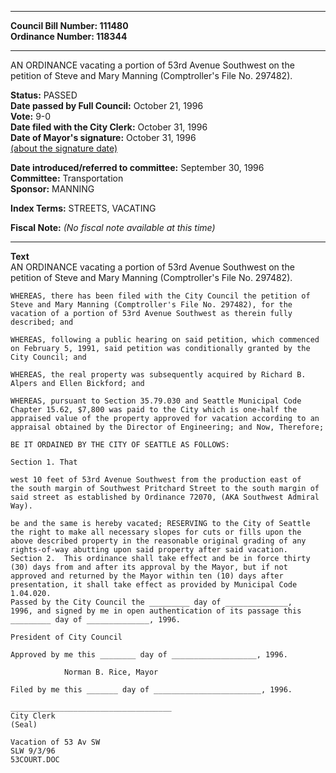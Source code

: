 * * * * *  
  
**Council Bill Number: [](#h0)[](#h2)111480**   
**Ordinance Number: 118344**  
  
* * * * *  
  
AN ORDINANCE vacating a portion of 53rd Avenue Southwest on the petition of Steve and Mary Manning (Comptroller's File No. 297482).  
  
**Status:** PASSED   
**Date passed by Full Council:** October 21, 1996   
**Vote:** 9-0   
**Date filed with the City Clerk:** October 31, 1996   
**Date of Mayor's signature:** October 31, 1996   
[(about the signature date)](/~public/approvaldate.htm)   
  
  
**Date introduced/referred to committee:** September 30, 1996   
**Committee:** Transportation   
**Sponsor:** MANNING   
  
**Index Terms:** STREETS, VACATING  
  
**Fiscal Note:** *(No fiscal note available at this time)*  
  
* * * * *  
  
**Text**  
    AN ORDINANCE vacating a portion of 53rd Avenue Southwest on the  
    petition of Steve and Mary Manning (Comptroller's File No. 297482).  
  
    WHEREAS, there has been filed with the City Council the petition of  
    Steve and Mary Manning (Comptroller's File No. 297482), for the  
    vacation of a portion of 53rd Avenue Southwest as therein fully  
    described; and  
  
    WHEREAS, following a public hearing on said petition, which commenced  
    on February 5, 1991, said petition was conditionally granted by the  
    City Council; and  
  
    WHEREAS, the real property was subsequently acquired by Richard B.  
    Alpers and Ellen Bickford; and  
  
    WHEREAS, pursuant to Section 35.79.030 and Seattle Municipal Code  
    Chapter 15.62, $7,800 was paid to the City which is one-half the  
    appraised value of the property approved for vacation according to an  
    appraisal obtained by the Director of Engineering; and Now, Therefore;  
  
    BE IT ORDAINED BY THE CITY OF SEATTLE AS FOLLOWS:  
  
    Section 1. That  
  
    west 10 feet of 53rd Avenue Southwest from the production east of  
    the south margin of Southwest Pritchard Street to the south margin of  
    said street as established by Ordinance 72070, (AKA Southwest Admiral  
    Way).  
  
    be and the same is hereby vacated; RESERVING to the City of Seattle  
    the right to make all necessary slopes for cuts or fills upon the  
    above described property in the reasonable original grading of any  
    rights-of-way abutting upon said property after said vacation.  
    Section 2.  This ordinance shall take effect and be in force thirty  
    (30) days from and after its approval by the Mayor, but if not  
    approved and returned by the Mayor within ten (10) days after  
    presentation, it shall take effect as provided by Municipal Code  
    1.04.020.  
    Passed by the City Council the _________ day of ______________,  
    1996, and signed by me in open authentication of its passage this  
    _________ day of ______________, 1996.  
  
    President of City Council  
  
    Approved by me this ________ day of ___________________, 1996.  
  
                Norman B. Rice, Mayor  
  
    Filed by me this _______ day of ________________________, 1996.  
  
    ____________________________________  
    City Clerk  
    (Seal)  
  
    Vacation of 53 Av SW  
    SLW 9/3/96  
    53COURT.DOC  
